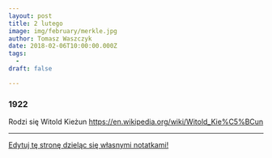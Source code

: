 ```yaml
---
layout: post
title: 2 lutego
image: img/february/merkle.jpg
author: Tomasz Waszczyk
date: 2018-02-06T10:00:00.000Z
tags:
  - 
draft: false

---
```


### 1922

Rodzi się Witold Kieżun https://en.wikipedia.org/wiki/Witold_Kie%C5%BCun

---

<a href="https://github.com/TomaszWaszczyk/historia.waszczyk.com/edit/master/src/content/february-2.md" target="_blank">Edytuj tę stronę dzieląc się własnymi notatkami!</a>
